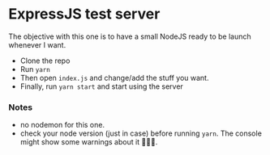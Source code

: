 # ExpressJS test server

The objective with this one is to have a small NodeJS ready to be launch whenever I want.

* Clone the repo
* Run `yarn`
* Then open `index.js` and change/add the stuff you want.
* Finally, run `yarn start` and start using the server


### Notes
* no nodemon for this one.
* check your node version (just in case) before running `yarn`. The console might show some warnings about it 🤷🏽‍♂️.